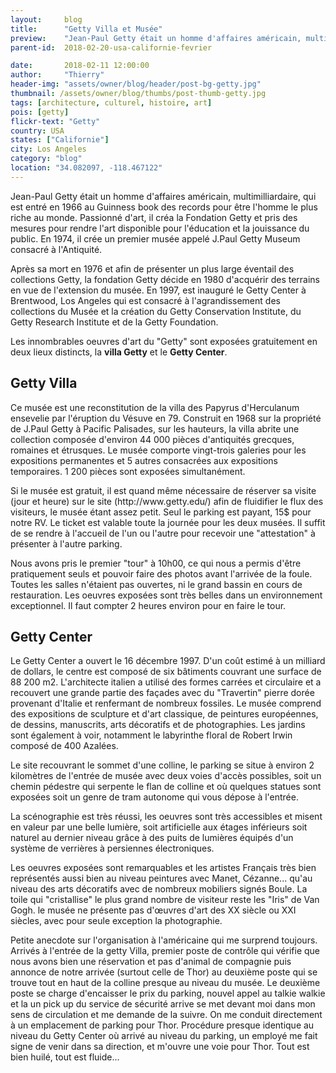 ```yaml
---
layout:     blog
title:      "Getty Villa et Musée"
preview:    "Jean-Paul Getty était un homme d'affaires américain, multimilliardaire, qui est entré en 1966 au Guinness book des recours pour être l'homme le plus riche au monde... "
parent-id:  2018-02-20-usa-californie-fevrier

date:       2018-02-11 12:00:00
author:     "Thierry"
header-img: "assets/owner/blog/header/post-bg-getty.jpg"
thumbnail: /assets/owner/blog/thumbs/post-thumb-getty.jpg
tags: [architecture, culturel, histoire, art]
pois: [getty]
flickr-text: "Getty"
country: USA 
states: ["Californie"]
city: Los Angeles
category: "blog"
location: "34.082097, -118.467122"
---
```


Jean-Paul Getty était un homme d'affaires américain, multimilliardaire, qui est entré en 1966 au Guinness book des records pour être l'homme le plus riche au monde. Passionné d'art, il créa la Fondation Getty et pris des mesures pour rendre l'art disponible pour l'éducation et la jouissance du public. En 1974, il crée un premier musée appelé J.Paul Getty Museum consacré à l'Antiquité. 

Après sa mort en 1976 et afin de présenter un plus large éventail des collections Getty, la fondation Getty décide en 1980 d'acquérir des terrains en vue de l'extension du musée. En 1997, est inauguré le Getty Center à Brentwood, Los Angeles qui est consacré à l'agrandissement des collections du Musée et la création du Getty Conservation Institute, du Getty Research Institute et de la Getty Foundation.  

Les innombrables oeuvres d'art du "Getty" sont exposées gratuitement en deux lieux distincts, la **villa Getty** et le **Getty Center**. 

## Getty Villa

Ce musée est une reconstitution de la villa des Papyrus d'Herculanum ensevelie par l'éruption du Vésuve en 79. Construit en 1968 sur la propriété de J.Paul Getty à Pacific Palisades, sur les hauteurs, la villa abrite une collection composée d'environ 44 000 pièces d'antiquités grecques, romaines et étrusques. Le musée comporte vingt-trois galeries pour les expositions permanentes et 5 autres consacrées aux expositions temporaires. 1 200 pièces sont exposées simultanément.  

<p class="info-box bg-primary"><i class="fa fa-info-circle"></i>  
Si le musée est gratuit, il est quand même nécessaire de réserver sa visite (jour et heure) sur le site (http://www.getty.edu/) afin de fluidifier le flux des visiteurs, le musée étant assez petit. Seul le parking est payant, 15$ pour notre RV. Le ticket est valable toute la journée pour les deux musées. Il suffit de se rendre à l'accueil de l'un ou l'autre pour recevoir une "attestation" à présenter à l'autre parking. 
</p> 

Nous avons pris le premier "tour" à 10h00, ce qui nous a permis d'être pratiquement seuls et pouvoir faire des photos avant l'arrivée de la foule. Toutes les salles n'étaient pas ouvertes, ni le grand bassin en cours de restauration. Les oeuvres exposées sont très belles dans un environnement exceptionnel. Il faut compter 2 heures environ pour en faire le tour.


## Getty Center

Le Getty Center a ouvert le 16 décembre 1997. D'un coût estimé à un milliard de dollars, le centre est composé de six bâtiments couvrant une surface de 88 200 m2. L'architecte italien a utilisé des formes carrées et circulaire et a recouvert une grande partie des façades avec du "Travertin" pierre dorée provenant d'Italie et renfermant de nombreux fossiles. Le musée comprend des expositions de sculpture et d'art classique, de peintures européennes, de dessins, manuscrits, arts décoratifs et de photographies. Les jardins sont également à voir, notamment le labyrinthe floral de Robert Irwin composé de 400 Azalées.

Le site recouvrant le sommet d'une colline, le parking se situe à environ 2 kilomètres de l'entrée de musée avec deux voies d'accès possibles, soit un chemin pédestre qui serpente le flan de colline et où quelques statues sont exposées soit un genre de tram autonome qui vous dépose à l'entrée.

La scénographie est très réussi, les oeuvres sont très accessibles et misent en valeur par une belle lumière, soit artificielle aux étages inférieurs soit naturel au dernier niveau grâce à des puits de lumières équipés d'un système de verrières à persiennes électroniques.

Les oeuvres exposées sont remarquables et les artistes Français très bien représentés aussi bien au niveau peintures avec Manet, Cézanne... qu'au niveau des arts décoratifs avec de nombreux mobiliers signés Boule. La toile qui "cristallise" le plus grand nombre de visiteur reste les "Iris" de Van Gogh. le musée ne présente pas d'œuvres d'art des XX siècle ou XXI siècles, avec pour seule exception la photographie.

<p class="info-box bg-primary"><i class="fa fa-info-circle"></i>  
Petite anecdote sur l'organisation à l'américaine qui me surprend toujours. Arrivés à l'entrée de la getty Villa, premier poste de contrôle qui vérifie que nous avons bien une réservation et pas d'animal de compagnie puis annonce de notre arrivée (surtout celle de Thor) au deuxième poste qui se trouve tout en haut de la colline presque au niveau du musée. Le deuxième poste se charge d'encaisser le prix du parking, nouvel appel au talkie walkie et la un pick up du service de sécurité arrive se met devant moi dans mon sens de circulation et me demande de la suivre. On me conduit directement à un emplacement de parking pour Thor. Procédure presque identique au niveau du Getty Center où arrivé au niveau du parking, un employé me fait signe de venir dans sa direction, et m'ouvre une voie pour Thor. Tout est bien huilé, tout est fluide...
</p>
